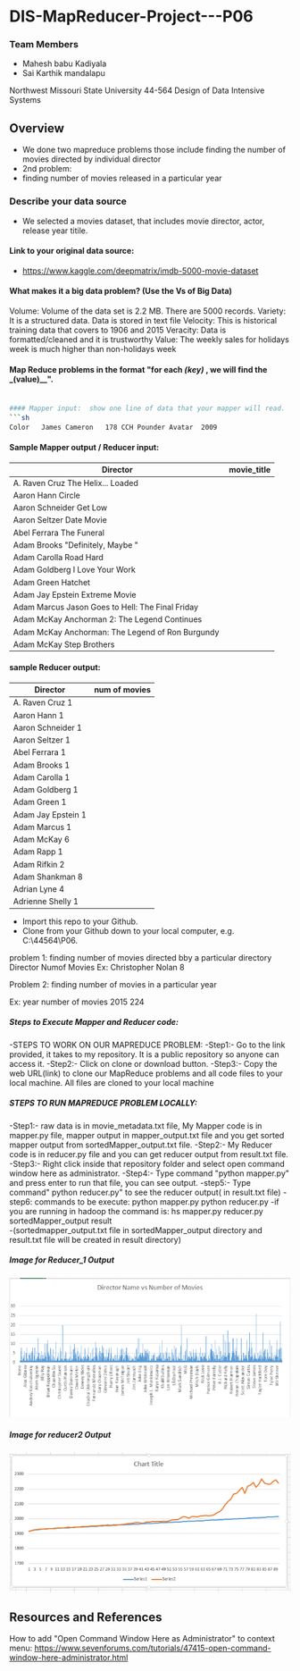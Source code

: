 # DIS-MapReducer-Project---P06

### Team Members 

  - Mahesh babu Kadiyala
  - Sai Karthik mandalapu

Northwest Missouri State University
44-564 Design of Data Intensive Systems

## Overview

  - We done two mapreduce problems those include finding the number of movies directed by individual director
  - 2nd problem:
  - finding number of movies released in a particular year

### Describe your data source
  
  - We selected a movies dataset, that includes movie director, actor, release year titile.

#### Link to your original data source: 
  
  - https://www.kaggle.com/deepmatrix/imdb-5000-movie-dataset
  
#### What makes it a big data problem? (Use the Vs of Big Data)
Volume:  Volume of the data set is 2.2 MB. There are 5000 records.
Variety:  It is a structured data. Data is stored in text file
Velocity:  This is historical training data that covers to 1906 and 2015
Veracity:  Data is formatted/cleaned and it is trustworthy
Value:  The weekly sales for holidays week is much higher than non-holidays week

#### Map Reduce problems in the format "for each _(key)_ , we will find the _(value)__".
```sh

#### Mapper input:  show one line of data that your mapper will read.
```sh
Color	James Cameron	178	CCH Pounder	Avatar 	2009 
```

#### Sample Mapper output / Reducer input:

| Director | movie_title |
| -------- | ------------|
|A. Raven Cruz	The Helix... Loaded 
|Aaron Hann	Circle 
|Aaron Schneider	Get Low 
|Aaron Seltzer	Date Movie 
|Abel Ferrara	The Funeral 
|Adam Brooks	"Definitely, Maybe "
|Adam Carolla	Road Hard 
|Adam Goldberg	I Love Your Work 
|Adam Green	Hatchet 
|Adam Jay Epstein	Extreme Movie 
|Adam Marcus	Jason Goes to Hell: The Final Friday 
|Adam McKay	Anchorman 2: The Legend Continues 
|Adam McKay	Anchorman: The Legend of Ron Burgundy 
|Adam McKay	Step Brothers 

#### sample Reducer output:
|Director | num of movies |
| -------- | ------------|
|A. Raven Cruz	1
|Aaron Hann	1
|Aaron Schneider	1
|Aaron Seltzer	1
|Abel Ferrara	1
|Adam Brooks	1
|Adam Carolla	1
|Adam Goldberg	1
|Adam Green	1
|Adam Jay Epstein	1
|Adam Marcus	1
|Adam McKay	6
|Adam Rapp	1
|Adam Rifkin	2
|Adam Shankman	8
|Adrian Lyne	4
|Adrienne Shelly	1



- Import this repo to your Github.
- Clone from your Github down to your local computer, e.g. C:\44564\P06.



problem 1: finding number of movies directed bby a particular directory
      Director            Numof Movies
Ex: Christopher Nolan          8

Problem 2: finding number of movies in a particular year

Ex:        year         number of movies 
           2015               224
		   
##### Steps to Execute Mapper and Reducer code:
	
  -STEPS TO WORK ON OUR MAPREDUCE PROBLEM:
  -Step1:- Go to the link provided, it takes to my repository. It is a public repository so anyone can access it.
  -Step2:- Click on clone or download button.
  -Step3:- Copy the web URL(link) to clone our MapReduce problems and all code files to your local machine.  All files are cloned to your local machine

##### STEPS TO RUN MAPREDUCE PROBLEM LOCALLY:
  -Step1:- raw data is in movie_metadata.txt file, My Mapper code is in mapper.py file, mapper output in mapper_output.txt file and you get sorted mapper output from sortedMapper_output.txt file.
  -Step2:- My Reducer code is in reducer.py file and you can get reducer output from result.txt file.
  -Step3:- Right click inside that repository folder and select open command window here as administrator.
  -Step4:- Type command "python mapper.py" and press enter to run that file, you can see output.
  -step5:- Type command" python reducer.py" to see the reducer output( in result.txt file)
  -step6: commands to be execute:
  python mapper.py
  python reducer.py
  -if you are running in hadoop the command is: hs mapper.py reducer.py sortedMapper_output result   
  -(sortedmapper_output.txt file in sortedMapper_output directory and result.txt file will be created in result directory)
  
  
##### Image for Reducer_1 Output

![image1](image1.PNG)

##### Image for reducer2 Output

![image1](image2.PNG)

  
  
  ## Resources and References

How to add "Open Command Window Here as Administrator" to context menu:
https://www.sevenforums.com/tutorials/47415-open-command-window-here-administrator.html









